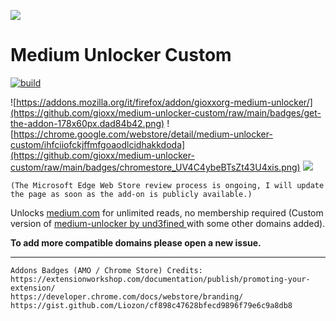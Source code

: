 ![](https://github.com/gioxx/medium-unlocker-custom/raw/main/public/medium-128.png)
# Medium Unlocker Custom

[![build](https://github.com/gioxx/medium-unlocker-custom/actions/workflows/ci.yml/badge.svg)](https://github.com/gioxx/medium-unlocker-custom/actions/workflows/ci.yml)

![https://addons.mozilla.org/it/firefox/addon/gioxxorg-medium-unlocker/](https://github.com/gioxx/medium-unlocker-custom/raw/main/badges/get-the-addon-178x60px.dad84b42.png) ![https://chrome.google.com/webstore/detail/medium-unlocker-custom/ihfciiofckjffmfgoaodlcidhakkdoda](https://github.com/gioxx/medium-unlocker-custom/raw/main/badges/chromestore_UV4C4ybeBTsZt43U4xis.png) ![](https://github.com/gioxx/medium-unlocker-custom/raw/main/badges/edge_111323589-4f4c7c00-866a-11eb-80ff-da7de777d7c0.png)

`(The Microsoft Edge Web Store review process is ongoing, I will update the page as soon as the add-on is publicly available.)`

Unlocks [medium.com](https://outgoing.prod.mozaws.net/v1/fdcfc6c153f9138e01c641a3d640928eaf0866b31ff8e847597396d703317c4b/http%3A//medium.com) for unlimited reads, no membership required (Custom version of [medium-unlocker by und3fined ](https://github.com/und3fined/medium-unlocker) with some other domains added).

**To add more compatible domains please open a new issue.**

------

```
Addons Badges (AMO / Chrome Store) Credits:
https://extensionworkshop.com/documentation/publish/promoting-your-extension/
https://developer.chrome.com/docs/webstore/branding/
https://gist.github.com/Liozon/cf898c47628bfecd9896f79e6c9a8db8
```
